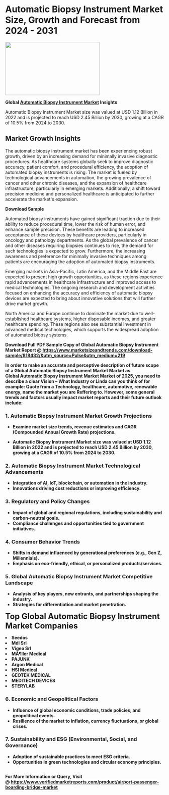<H1>Automatic Biopsy Instrument Market Size, Growth and Forecast from 2024 - 2031</H1><img class="aligncenter size-medium wp-image-584254" src="https://thirdeyenews.in/wp-content/uploads/2024/09/Global-Market-Research-300x168.jpeg" alt="" width="300" height="168" /><p><strong>Global&nbsp;<a href="https://www.marketsizeandtrends.com/download-sample/818432/&amp;utm_source=Pulse&amp;utm_medium=219">Automatic Biopsy Instrument Market</a> Insights</strong></p><p>Automatic Biopsy Instrument Market size was valued at USD 1.12 Billion in 2022 and is projected to reach USD 2.45 Billion by 2030, growing at a CAGR of 10.5% from 2024 to 2030.</p><p><h2>Market Growth Insights</h2> <p>The automatic biopsy instrument market has been experiencing robust growth, driven by an increasing demand for minimally invasive diagnostic procedures. As healthcare systems globally seek to improve diagnostic accuracy, patient comfort, and procedural efficiency, the adoption of automated biopsy instruments is rising. The market is fueled by technological advancements in automation, the growing prevalence of cancer and other chronic diseases, and the expansion of healthcare infrastructure, particularly in emerging markets. Additionally, a shift toward precision medicine and personalized healthcare is anticipated to further accelerate the market's expansion.</p> <p><strong>Download Sample</strong></p> <p>Automated biopsy instruments have gained significant traction due to their ability to reduce procedural time, lower the risk of human error, and enhance sample precision. These benefits are leading to increased acceptance of these devices by healthcare providers, particularly in oncology and pathology departments. As the global prevalence of cancer and other diseases requiring biopsies continues to rise, the demand for such technologies is expected to grow. Furthermore, the increasing awareness and preference for minimally invasive techniques among patients are encouraging the adoption of automated biopsy instruments.</p> <p>Emerging markets in Asia-Pacific, Latin America, and the Middle East are expected to present high growth opportunities, as these regions experience rapid advancements in healthcare infrastructure and improved access to medical technologies. The ongoing research and development activities focused on enhancing the accuracy and efficiency of automatic biopsy devices are expected to bring about innovative solutions that will further drive market growth.</p> <p>North America and Europe continue to dominate the market due to well-established healthcare systems, higher disposable incomes, and greater healthcare spending. These regions also see substantial investment in advanced medical technologies, which supports the widespread adoption of automated biopsy systems.</p> <p><strong></p><p><span class=""><strong>Download Full PDF Sample Copy of Global Automatic Biopsy Instrument Market Report</strong> @ <a href="https://www.marketsizeandtrends.com/download-sample/818432/&amp;utm_source=Pulse&amp;utm_medium=219" target="_blank">https://www.marketsizeandtrends.com/download-sample/818432/&amp;utm_source=Pulse&amp;utm_medium=219</a></span></p><p>In order to make an accurate and perceptive description of future scope of a Global&nbsp;Automatic Biopsy Instrument Market Market as Global&nbsp;Automatic Biopsy Instrument Market Market of 2025, you need to describe a clear Vision &ndash; What Industry or Linda can you think of for example: Quote from a Technology, healthcare, automotive, renewable energy, name the market you are Reffering to. However, some general trends and factors usually impact market reports and their future outlook include:</p><h3>1.&nbsp;<strong>Automatic Biopsy Instrument Market Growth Projections</strong></h3><ul><li>Examine market size trends, revenue estimates and CAGR (Compounded Annual Growth Rate) projections.</li><li><p>Automatic Biopsy Instrument Market size was valued at USD 1.12 Billion in 2022 and is projected to reach USD 2.45 Billion by 2030, growing at a CAGR of 10.5% from 2024 to 2030.</p></li></ul><h3>2.&nbsp;<strong>Automatic Biopsy Instrument Market Technological Advancements</strong></h3><ul><li>Integration of AI, IoT, blockchain, or automation in the industry.</li><li>Innovations driving cost reductions or improving efficiency.</li></ul><h3>3.&nbsp;<strong>Regulatory and Policy Changes</strong></h3><ul><li>Impact of global and regional regulations, including sustainability and carbon-neutral goals.</li><li>Compliance challenges and opportunities tied to government initiatives.</li></ul><h3>4.&nbsp;<strong>Consumer Behavior Trends</strong></h3><ul><li>Shifts in demand influenced by generational preferences (e.g., Gen Z, Millennials).</li><li>Emphasis on eco-friendly, ethical, or personalized products/services.</li></ul><h3>5.&nbsp;<strong>Global Automatic Biopsy Instrument Market Competitive Landscape</strong></h3><ul><li>Analysis of key players, new entrants, and partnerships shaping the industry.</li><li>Strategies for differentiation and market penetration.</li></ul><p data-pm-slice="1 1 []"><span style="color: inherit; font-family: inherit; font-size: 25px;">Top Global Automatic Biopsy Instrument Market Companies</span></p><div class="" data-test-id=""><p><li>Seedos</li><li> Mdl Srl</li><li> Vigeo Srl</li><li> MÃ¶ller Medical</li><li> PAJUNK</li><li> Argon Medical</li><li> HSI Medical</li><li> GEOTEK MEDICAL</li><li> MEDITECH DEVICES</li><li> STERYLAB</li></p></div><h3>6.&nbsp;<strong>Economic and Geopolitical Factors</strong></h3><ul><li>Influence of global economic conditions, trade policies, and geopolitical events.</li><li>Resilience of the market to inflation, currency fluctuations, or global crises.</li></ul><h3>7.&nbsp;<strong>Sustainability and ESG (Environmental, Social, and Governance)</strong></h3><ul><li>Adoption of sustainable practices to meet ESG criteria.</li><li>Opportunities in green technologies and circular economy principles.</li></ul><h2><strong style="font-size: 14px;">For More Information or Query, Visit @&nbsp;</strong><a style="background-color: #ffffff; font-size: 14px;" href="https://www.marketsizeandtrends.com/report/automatic-biopsy-instrument-market/" target="_blank">https://www.verifiedmarketreports.com/product/airport-passenger-boarding-bridge-market</a></h2>
